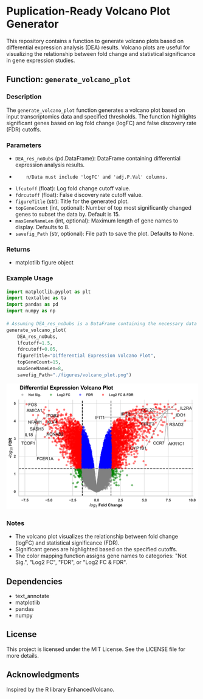 # Puplication-Ready Volcano Plot Generator

This repository contains a function to generate volcano plots based on differential expression analysis (DEA) results. Volcano plots are useful for visualizing the relationship between fold change and statistical significance in gene expression studies.

## Function: `generate_volcano_plot`

### Description

The `generate_volcano_plot` function generates a volcano plot based on input transcriptomics data and specified thresholds. The function highlights significant genes based on log fold change (logFC) and false discovery rate (FDR) cutoffs.

### Parameters

- `DEA_res_noDubs` (pd.DataFrame): DataFrame containing differential expression analysis results.
-         n/Data must include 'logFC' and 'adj.P.Val' columns.
- `lfcutoff` (float): Log fold change cutoff value.
- `fdrcutoff` (float): False discovery rate cutoff value.
- `figureTitle` (str): Title for the generated plot.
- `topGeneCount` (int, optional): Number of top most significantly changed genes to subset the data by. Default is 15.
- `maxGeneNameLen` (int, optional): Maximum length of gene names to display. Defaults to 8.
- `savefig_Path` (str, optional): File path to save the plot. Defaults to None.


### Returns

- matplotlib figure object

### Example Usage

```python
import matplotlib.pyplot as plt
import textalloc as ta
import pandas as pd
import numpy as np

# Assuming DEA_res_noDubs is a DataFrame containing the necessary data
generate_volcano_plot(
    DEA_res_noDubs, 
    lfcutoff=1.5, 
    fdrcutoff=0.05, 
    figureTitle="Differential Expression Volcano Plot", 
    topGeneCount=15, 
    maxGeneNameLen=8, 
    savefig_Path="./figures/volcano_plot.png")
```
![alt text](https://github.com/Mohamed-M-Mire/Puplication-Ready-Volcano-Plot-Generator/blob/main/Figures/volcano_plot.png)

### Notes

- The volcano plot visualizes the relationship between fold change (logFC) and statistical significance (FDR).
- Significant genes are highlighted based on the specified cutoffs.
- The color mapping function assigns gene names to categories: "Not Sig.", "Log2 FC", "FDR", or "Log2 FC & FDR".

## Dependencies

- text_annotate
- matplotlib
- pandas
- numpy
  
## License

This project is licensed under the MIT License. See the LICENSE file for more details.

## Acknowledgments

Inspired by the R library EnhancedVolcano.
